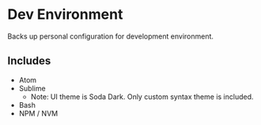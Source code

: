 Dev Environment
===============
Backs up personal configuration for development environment.

Includes
--------
* Atom
* Sublime
  - Note: UI theme is Soda Dark. Only custom syntax theme is included.
* Bash
* NPM / NVM
